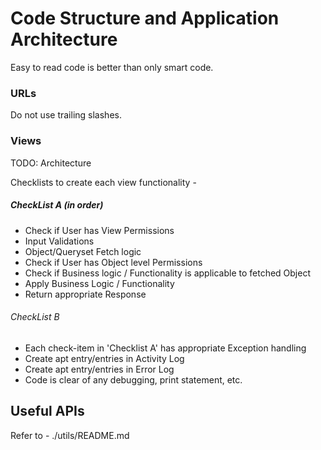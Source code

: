 # Code Structure and Application Architecture

Easy to read code is better than only smart code.

### URLs
Do not use trailing slashes.

### Views
TODO: Architecture

Checklists to create each view functionality -

##### CheckList A (in order)
* Check if User has View Permissions
* Input Validations
* Object/Queryset Fetch logic
* Check if User has Object level Permissions
* Check if Business logic / Functionality is applicable to fetched Object 
* Apply Business Logic / Functionality
* Return appropriate Response

###### CheckList B
* Each check-item in 'Checklist A' has appropriate Exception handling
* Create apt entry/entries in Activity Log
* Create apt entry/entries in Error Log
* Code is clear of any debugging, print statement, etc.



## Useful APIs
Refer to - ./utils/README.md
